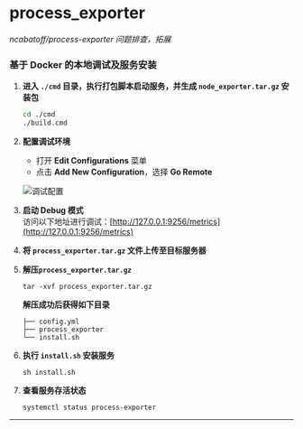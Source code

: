 # process_exporter

*ncabatoff/process-exporter 问题排查，拓展*

### 基于 Docker 的本地调试及服务安装

1. **进入 `./cmd` 目录，执行打包脚本启动服务，并生成 `node_exporter.tar.gz` 安装包**
   ```bash
   cd ./cmd
   ./build.cmd

2. **配置调试环境**
    - 打开 **Edit Configurations** 菜单
    - 点击 **Add New Configuration**，选择 **Go Remote**

   ![调试配置](img/debug.png)

3. **启动 Debug 模式**  
   访问以下地址进行调试：[http://127.0.0.1:9256/metrics](http://127.0.0.1:9256/metrics)

4. **将 `process_exporter.tar.gz` 文件上传至目标服务器**

5. **解压`process_exporter.tar.gz`**
   ```shell
   tar -xvf process_exporter.tar.gz
   ```
   **解压成功后获得如下目录**
   ```text
   ├── config.yml
   ├── process_exporter
   └── install.sh
    ``` 

6. **执行 `install.sh` 安装服务**
   ```shell
   sh install.sh

7. **查看服务存活状态**
   ```shell
   systemctl status process-exporter

---
